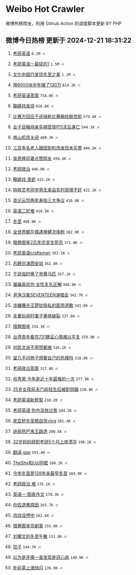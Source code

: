# Weibo Hot Crawler 



微博热榜爬虫，利用 Github Action 的调度脚本更新 BY PHP 


## 微博今日热榜 更新于 2024-12-21 18:31:22 
1. [考研英语](https://s.weibo.com/weibo?q=%E8%80%83%E7%A0%94%E8%8B%B1%E8%AF%AD&t=31&band_rank=1&Refer=top) `8.1M 🔥` 

1. [考研英语一最猛的1](https://s.weibo.com/weibo?q=%23%E8%80%83%E7%A0%94%E8%8B%B1%E8%AF%AD%E4%B8%80%E6%9C%80%E7%8C%9B%E7%9A%841%23&t=31&band_rank=2&Refer=top) `1.5M 🔥` 

1. [文化中国行发现冬至之美](https://s.weibo.com/weibo?q=%23%E6%96%87%E5%8C%96%E4%B8%AD%E5%9B%BD%E8%A1%8C%E5%8F%91%E7%8E%B0%E5%86%AC%E8%87%B3%E4%B9%8B%E7%BE%8E%23&t=31&band_rank=3&Refer=top) `1.1M 🔥` 

1. [用8000块半年赚了130万](https://s.weibo.com/weibo?q=%E7%94%A88000%E5%9D%97%E5%8D%8A%E5%B9%B4%E8%B5%9A%E4%BA%86130%E4%B8%87&t=31&band_rank=4&Refer=top) `814.2K 🔥` 

1. [考研英语答案](https://s.weibo.com/weibo?q=%E8%80%83%E7%A0%94%E8%8B%B1%E8%AF%AD%E7%AD%94%E6%A1%88&t=31&band_rank=5&Refer=top) `754.0K 🔥` 

1. [鞠婧祎发烧](https://s.weibo.com/weibo?q=%23%E9%9E%A0%E5%A9%A7%E7%A5%8E%E5%8F%91%E7%83%A7%23&t=31&band_rank=6&Refer=top) `626.6K 🔥` 

1. [比赛方回应于适骑射比赛输给殷世航](https://s.weibo.com/weibo?q=%23%E6%AF%94%E8%B5%9B%E6%96%B9%E5%9B%9E%E5%BA%94%E4%BA%8E%E9%80%82%E9%AA%91%E5%B0%84%E6%AF%94%E8%B5%9B%E8%BE%93%E7%BB%99%E6%AE%B7%E4%B8%96%E8%88%AA%23&t=31&band_rank=7&Refer=top) `579.4K 🔥` 

1. [女子目睹母亲车祸受惊吓5天后身亡](https://s.weibo.com/weibo?q=%23%E5%A5%B3%E5%AD%90%E7%9B%AE%E7%9D%B9%E6%AF%8D%E4%BA%B2%E8%BD%A6%E7%A5%B8%E5%8F%97%E6%83%8A%E5%90%935%E5%A4%A9%E5%90%8E%E8%BA%AB%E4%BA%A1%23&t=31&band_rank=8&Refer=top) `544.1K 🔥` 

1. [喀山机场关闭](https://s.weibo.com/weibo?q=%23%E5%96%80%E5%B1%B1%E6%9C%BA%E5%9C%BA%E5%85%B3%E9%97%AD%23&t=31&band_rank=9&Refer=top) `489.3K 🔥` 

1. [三百多名老人跟团到机场发现未买票](https://s.weibo.com/weibo?q=%23%E4%B8%89%E7%99%BE%E5%A4%9A%E5%90%8D%E8%80%81%E4%BA%BA%E8%B7%9F%E5%9B%A2%E5%88%B0%E6%9C%BA%E5%9C%BA%E5%8F%91%E7%8E%B0%E6%9C%AA%E4%B9%B0%E7%A5%A8%23&t=31&band_rank=10&Refer=top) `484.2K 🔥` 

1. [吴奇隆前妻点赞网友](https://s.weibo.com/weibo?q=%23%E5%90%B4%E5%A5%87%E9%9A%86%E5%89%8D%E5%A6%BB%E7%82%B9%E8%B5%9E%E7%BD%91%E5%8F%8B%23&t=31&band_rank=11&Refer=top) `458.4K 🔥` 

1. [考研政治](https://s.weibo.com/weibo?q=%E8%80%83%E7%A0%94%E6%94%BF%E6%B2%BB&t=31&band_rank=12&Refer=top) `446.9K 🔥` 

1. [鞠婧祎 青蛇](https://s.weibo.com/weibo?q=%E9%9E%A0%E5%A9%A7%E7%A5%8E%20%E9%9D%92%E8%9B%87&t=31&band_rank=13&Refer=top) `433.1K 🔥` 

1. [抱摔艺考同学男生来自农村家境不好](https://s.weibo.com/weibo?q=%23%E6%8A%B1%E6%91%94%E8%89%BA%E8%80%83%E5%90%8C%E5%AD%A6%E7%94%B7%E7%94%9F%E6%9D%A5%E8%87%AA%E5%86%9C%E6%9D%91%E5%AE%B6%E5%A2%83%E4%B8%8D%E5%A5%BD%23&t=31&band_rank=14&Refer=top) `422.1K 🔥` 

1. [袁记云饺两年身陷三大争议](https://s.weibo.com/weibo?q=%23%E8%A2%81%E8%AE%B0%E4%BA%91%E9%A5%BA%E4%B8%A4%E5%B9%B4%E8%BA%AB%E9%99%B7%E4%B8%89%E5%A4%A7%E4%BA%89%E8%AE%AE%23&t=31&band_rank=15&Refer=top) `416.0K 🔥` 

1. [英语二好难](https://s.weibo.com/weibo?q=%E8%8B%B1%E8%AF%AD%E4%BA%8C%E5%A5%BD%E9%9A%BE&t=31&band_rank=16&Refer=top) `410.5K 🔥` 

1. [冬至](https://s.weibo.com/weibo?q=%E5%86%AC%E8%87%B3&t=31&band_rank=17&Refer=top) `408.0K 🔥` 

1. [全世界都在偶遇檀健次嗦粉](https://s.weibo.com/weibo?q=%23%E5%85%A8%E4%B8%96%E7%95%8C%E9%83%BD%E5%9C%A8%E5%81%B6%E9%81%87%E6%AA%80%E5%81%A5%E6%AC%A1%E5%97%A6%E7%B2%89%23&t=31&band_rank=18&Refer=top) `382.0K 🔥` 

1. [猎罪图鉴2忘年恋变生死恋](https://s.weibo.com/weibo?q=%E7%8C%8E%E7%BD%AA%E5%9B%BE%E9%89%B42%E5%BF%98%E5%B9%B4%E6%81%8B%E5%8F%98%E7%94%9F%E6%AD%BB%E6%81%8B&t=31&band_rank=19&Refer=top) `371.0K 🔥` 

1. [考研英语craftsman](https://s.weibo.com/weibo?q=%23%E8%80%83%E7%A0%94%E8%8B%B1%E8%AF%ADcraftsman%23&t=31&band_rank=20&Refer=top) `363.1K 🔥` 

1. [苏醒巡演西安站](https://s.weibo.com/weibo?q=%23%E8%8B%8F%E9%86%92%E5%B7%A1%E6%BC%94%E8%A5%BF%E5%AE%89%E7%AB%99%23&t=31&band_rank=21&Refer=top) `362.4K 🔥` 

1. [于适临时换了参赛马匹](https://s.weibo.com/weibo?q=%23%E4%BA%8E%E9%80%82%E4%B8%B4%E6%97%B6%E6%8D%A2%E4%BA%86%E5%8F%82%E8%B5%9B%E9%A9%AC%E5%8C%B9%23&t=31&band_rank=22&Refer=top) `357.1K 🔥` 

1. [骗骗喜欢你 女性复仇正解](https://s.weibo.com/weibo?q=%E9%AA%97%E9%AA%97%E5%96%9C%E6%AC%A2%E4%BD%A0%20%E5%A5%B3%E6%80%A7%E5%A4%8D%E4%BB%87%E6%AD%A3%E8%A7%A3&t=31&band_rank=23&Refer=top) `348.8K 🔥` 

1. [尹净汉看SEVENTEEN演唱会](https://s.weibo.com/weibo?q=%E5%B0%B9%E5%87%80%E6%B1%89%E7%9C%8BSEVENTEEN%E6%BC%94%E5%94%B1%E4%BC%9A&t=31&band_rank=24&Refer=top) `342.7K 🔥` 

1. [涉嫌曝光王楚钦隐私的医院道歉](https://s.weibo.com/weibo?q=%23%E6%B6%89%E5%AB%8C%E6%9B%9D%E5%85%89%E7%8E%8B%E6%A5%9A%E9%92%A6%E9%9A%90%E7%A7%81%E7%9A%84%E5%8C%BB%E9%99%A2%E9%81%93%E6%AD%89%23&t=31&band_rank=25&Refer=top) `341.6K 🔥` 

1. [夫妻玩闹时妻子黄体破裂](https://s.weibo.com/weibo?q=%23%E5%A4%AB%E5%A6%BB%E7%8E%A9%E9%97%B9%E6%97%B6%E5%A6%BB%E5%AD%90%E9%BB%84%E4%BD%93%E7%A0%B4%E8%A3%82%23&t=31&band_rank=26&Refer=top) `337.6K 🔥` 

1. [猎罪图鉴](https://s.weibo.com/weibo?q=%E7%8C%8E%E7%BD%AA%E5%9B%BE%E9%89%B4&t=31&band_rank=27&Refer=top) `334.1K 🔥` 

1. [台湾青年看完731罪证心情难以平复](https://s.weibo.com/weibo?q=%23%E5%8F%B0%E6%B9%BE%E9%9D%92%E5%B9%B4%E7%9C%8B%E5%AE%8C731%E7%BD%AA%E8%AF%81%E5%BF%83%E6%83%85%E9%9A%BE%E4%BB%A5%E5%B9%B3%E5%A4%8D%23&t=31&band_rank=28&Refer=top) `329.9K 🔥` 

1. [何凯文说不用慌都难](https://s.weibo.com/weibo?q=%23%E4%BD%95%E5%87%AF%E6%96%87%E8%AF%B4%E4%B8%8D%E7%94%A8%E6%85%8C%E9%83%BD%E9%9A%BE%23&t=31&band_rank=29&Refer=top) `326.1K 🔥` 

1. [留几手问杨子想要自己的热搜吗](https://s.weibo.com/weibo?q=%23%E7%95%99%E5%87%A0%E6%89%8B%E9%97%AE%E6%9D%A8%E5%AD%90%E6%83%B3%E8%A6%81%E8%87%AA%E5%B7%B1%E7%9A%84%E7%83%AD%E6%90%9C%E5%90%97%23&t=31&band_rank=30&Refer=top) `318.6K 🔥` 

1. [考研政治答案](https://s.weibo.com/weibo?q=%E8%80%83%E7%A0%94%E6%94%BF%E6%B2%BB%E7%AD%94%E6%A1%88&t=31&band_rank=31&Refer=top) `317.8K 🔥` 

1. [肖秀荣 今年是近十年最难的一次](https://s.weibo.com/weibo?q=%E8%82%96%E7%A7%80%E8%8D%A3%20%E4%BB%8A%E5%B9%B4%E6%98%AF%E8%BF%91%E5%8D%81%E5%B9%B4%E6%9C%80%E9%9A%BE%E7%9A%84%E4%B8%80%E6%AC%A1&t=31&band_rank=32&Refer=top) `277.9K 🔥` 

1. [25岁女孩前夫门前轻生后被配阴婚](https://s.weibo.com/weibo?q=%2325%E5%B2%81%E5%A5%B3%E5%AD%A9%E5%89%8D%E5%A4%AB%E9%97%A8%E5%89%8D%E8%BD%BB%E7%94%9F%E5%90%8E%E8%A2%AB%E9%85%8D%E9%98%B4%E5%A9%9A%23&t=31&band_rank=33&Refer=top) `220.8K 🔥` 

1. [考研英语新题型](https://s.weibo.com/weibo?q=%E8%80%83%E7%A0%94%E8%8B%B1%E8%AF%AD%E6%96%B0%E9%A2%98%E5%9E%8B&t=31&band_rank=34&Refer=top) `210.2K 🔥` 

1. [考研英语 你也没放过我](https://s.weibo.com/weibo?q=%E8%80%83%E7%A0%94%E8%8B%B1%E8%AF%AD%20%E4%BD%A0%E4%B9%9F%E6%B2%A1%E6%94%BE%E8%BF%87%E6%88%91&t=31&band_rank=35&Refer=top) `204.5K 🔥` 

1. [宋亚轩冬至晒自驾vlog](https://s.weibo.com/weibo?q=%23%E5%AE%8B%E4%BA%9A%E8%BD%A9%E5%86%AC%E8%87%B3%E6%99%92%E8%87%AA%E9%A9%BEvlog%23&t=31&band_rank=36&Refer=top) `201.4K 🔥` 

1. [迪丽热巴鬼王路透](https://s.weibo.com/weibo?q=%23%E8%BF%AA%E4%B8%BD%E7%83%AD%E5%B7%B4%E9%AC%BC%E7%8E%8B%E8%B7%AF%E9%80%8F%23&t=31&band_rank=37&Refer=top) `200.5K 🔥` 

1. [32岁妈妈辞职考研5个月上岸清华](https://s.weibo.com/weibo?q=%2332%E5%B2%81%E5%A6%88%E5%A6%88%E8%BE%9E%E8%81%8C%E8%80%83%E7%A0%945%E4%B8%AA%E6%9C%88%E4%B8%8A%E5%B2%B8%E6%B8%85%E5%8D%8E%23&t=31&band_rank=38&Refer=top) `198.1K 🔥` 

1. [翻译 gap](https://s.weibo.com/weibo?q=%E7%BF%BB%E8%AF%91%20gap&t=31&band_rank=39&Refer=top) `191.4K 🔥` 

1. [TheShy和Uzi同框](https://s.weibo.com/weibo?q=%23TheShy%E5%92%8CUzi%E5%90%8C%E6%A1%86%23&t=31&band_rank=40&Refer=top) `186.2K 🔥` 

1. [今年冬至是128年来最早冬至](https://s.weibo.com/weibo?q=%23%E4%BB%8A%E5%B9%B4%E5%86%AC%E8%87%B3%E6%98%AF128%E5%B9%B4%E6%9D%A5%E6%9C%80%E6%97%A9%E5%86%AC%E8%87%B3%23&t=31&band_rank=41&Refer=top) `184.9K 🔥` 

1. [考研政治 难](https://s.weibo.com/weibo?q=%E8%80%83%E7%A0%94%E6%94%BF%E6%B2%BB%20%E9%9A%BE&t=31&band_rank=42&Refer=top) `176.1K 🔥` 

1. [英语一 图表作文](https://s.weibo.com/weibo?q=%E8%8B%B1%E8%AF%AD%E4%B8%80%20%E5%9B%BE%E8%A1%A8%E4%BD%9C%E6%96%87&t=31&band_rank=43&Refer=top) `170.3K 🔥` 

1. [向佐退赛原因](https://s.weibo.com/weibo?q=%23%E5%90%91%E4%BD%90%E9%80%80%E8%B5%9B%E5%8E%9F%E5%9B%A0%23&t=31&band_rank=44&Refer=top) `163.7K 🔥` 

1. [肖四没押中](https://s.weibo.com/weibo?q=%23%E8%82%96%E5%9B%9B%E6%B2%A1%E6%8A%BC%E4%B8%AD%23&t=31&band_rank=45&Refer=top) `162.6K 🔥` 

1. [猎罪图鉴京剧案](https://s.weibo.com/weibo?q=%E7%8C%8E%E7%BD%AA%E5%9B%BE%E9%89%B4%E4%BA%AC%E5%89%A7%E6%A1%88&t=31&band_rank=46&Refer=top) `155.9K 🔥` 

1. [刘耀文的冬至午餐](https://s.weibo.com/weibo?q=%23%E5%88%98%E8%80%80%E6%96%87%E7%9A%84%E5%86%AC%E8%87%B3%E5%8D%88%E9%A4%90%23&t=31&band_rank=47&Refer=top) `151.8K 🔥` 

1. [饺子](https://s.weibo.com/weibo?q=%E9%A5%BA%E5%AD%90&t=31&band_rank=48&Refer=top) `144.7K 🔥` 

1. [以为是牙痛一查发现是冠心病](https://s.weibo.com/weibo?q=%23%E4%BB%A5%E4%B8%BA%E6%98%AF%E7%89%99%E7%97%9B%E4%B8%80%E6%9F%A5%E5%8F%91%E7%8E%B0%E6%98%AF%E5%86%A0%E5%BF%83%E7%97%85%23&t=31&band_rank=49&Refer=top) `140.9K 🔥` 

1. [朴彩英上海快闪](https://s.weibo.com/weibo?q=%E6%9C%B4%E5%BD%A9%E8%8B%B1%E4%B8%8A%E6%B5%B7%E5%BF%AB%E9%97%AA&t=31&band_rank=50&Refer=top) `139.9K 🔥` 

